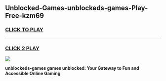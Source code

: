 
## Unblocked-Games-unblockeds-games-Play-Free-kzm69
<h3>
<a href="https://premium76.site?title=unblockeds-games&ref=18A1">CLICK TO PLAY</a></h3>
<hr>

<h3>
<a href="https://premium76.site?title=unblockeds-games&ref=18A1">CLICK 2 PLAY</a>
  
</h3>

<a href="https://premium76.site?title=unblockeds-games&ref=18A1"><img src="https://clearcache.store/games.png"></a>


**unblockeds-games games unblocked: Your Gateway to Fun and Accessible Online Gaming**

